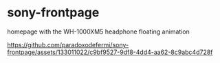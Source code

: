 # sony-frontpage
homepage with the WH-1000XM5 headphone floating animation


https://github.com/paradoxodefermi/sony-frontpage/assets/133011022/c9bf9527-9df8-4dd4-aa62-8c9abc4d728f




